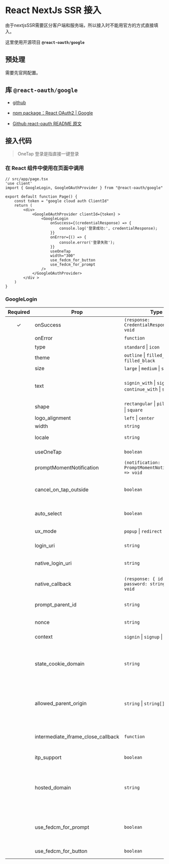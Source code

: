 # React NextJs SSR 接入

由于nextjsSSR需要区分客户端和服务端，所以接入时不能用官方的方式直接填入。

这里使用开源项目 **`@react-oauth/google`** 

## 预处理

需要先官网配置。



## 库 **`@react-oauth/google`** 

- [github](https://github.com/MomenSherif/react-oauth)
- [npm package：React OAuth2 | Google](https://www.npmjs.com/package/@react-oauth/google)

- [Github react-oauth README 原文](react-oauth-readme.md) 



## 接入代码

> OneTap 登录是指直接一键登录

### 在 React 组件中使用在页面中调用

```tsx
// src/app/page.tsx
'use client'
import { GoogleLogin, GoogleOAuthProvider } from "@react-oauth/google"

export default function Page() {
    const token = "google cloud auth ClientId"
    return (
        <div>
            <GoogleOAuthProvider clientId={token} >
                <GoogleLogin
                    onSuccess={(credentialResponse) => {
                        console.log('登录成功:', credentialResponse);
                    }}
                    onError={() => {
                        console.error('登录失败');
                    }}
                    useOneTap
                    width="300"
                    use_fedcm_for_button
                    use_fedcm_for_prompt
                />
            </GoogleOAuthProvider>
        </div >
    )
}

```



### GoogleLogin

| Required | Prop                               | Type                                                         | Description                                                  |
| :------: | ---------------------------------- | ------------------------------------------------------------ | ------------------------------------------------------------ |
|    ✓     | onSuccess                          | `(response: CredentialResponse) => void`                     | 成功登录后使用凭据响应触发回调                               |
|          | onError                            | `function`                                                   | 登录失败后触发回调                                           |
|          | type                               | `standard` \| `icon`                                         | Button type [type](https://developers.google.com/identity/gsi/web/reference/js-reference#type) |
|          | theme                              | `outline` \| `filled_blue` \| `filled_black`                 | Button [theme](https://developers.google.com/identity/gsi/web/reference/js-reference#theme) |
|          | size                               | `large` \| `medium` \| `small`                               | Button [size](https://developers.google.com/identity/gsi/web/reference/js-reference#size) |
|          | text                               | `signin_with` \| `signup_with` \| `continue_with` \| `signin` | Button [text](https://developers.google.com/identity/gsi/web/reference/js-reference#text). For example, "Sign in with Google", "Sign up with Google" or "Sign in" |
|          | shape                              | `rectangular` \| `pill` \| `circle` \| `square`              | Button [shape](https://developers.google.com/identity/gsi/web/reference/js-reference#shape) |
|          | logo_alignment                     | `left` \| `center`                                           | Google [logo alignment](https://developers.google.com/identity/gsi/web/reference/js-reference#logo_alignment) |
|          | width                              | `string`                                                     | button [width](https://developers.google.com/identity/gsi/web/reference/js-reference#width), in pixels |
|          | locale                             | `string`                                                     | If set, then the button [language](https://developers.google.com/identity/gsi/web/reference/js-reference#locale) is rendered |
|          | useOneTap                          | `boolean`                                                    | Activate One-tap sign-up or not                              |
|          | promptMomentNotification           | `(notification: PromptMomentNotification) => void`           | [PromptMomentNotification](https://developers.google.com/identity/gsi/web/reference/js-reference) methods and description |
|          | cancel_on_tap_outside              | `boolean`                                                    | Controls whether to cancel the prompt if the user clicks outside of the prompt |
|          | auto_select                        | `boolean`                                                    | Enables automatic selection on Google One Tap                |
|          | ux_mode                            | `popup` \| `redirect`                                        | The Sign In With Google button UX flow                       |
|          | login_uri                          | `string`                                                     | The URL of your login endpoint                               |
|          | native_login_uri                   | `string`                                                     | The URL of your password credential handler endpoint         |
|          | native_callback                    | `(response: { id: string; password: string }) => void`       | The JavaScript password credential handler function name     |
|          | prompt_parent_id                   | `string`                                                     | The DOM ID of the One Tap prompt container element           |
|          | nonce                              | `string`                                                     | A random string for ID tokens                                |
|          | context                            | `signin` \| `signup` \| `use`                                | The title and words in the One Tap prompt                    |
|          | state_cookie_domain                | `string`                                                     | If you need to call One Tap in the parent domain and its subdomains, pass the parent domain to this attribute so that a single shared cookie is used |
|          | allowed_parent_origin              | `string` \| `string[]`                                       | The origins that are allowed to embed the intermediate iframe. One Tap will run in the intermediate iframe mode if this attribute presents |
|          | intermediate_iframe_close_callback | `function`                                                   | Overrides the default intermediate iframe behavior when users manually close One Tap |
|          | itp_support                        | `boolean`                                                    | Enables upgraded One Tap UX on ITP browsers                  |
|          | hosted_domain                      | `string`                                                     | If your application knows the Workspace domain the user belongs to, use this to provide a hint to Google. For more information, see the [hd](https://developers.google.com/identity/protocols/oauth2/openid-connect#authenticationuriparameters) field in the OpenID Connect docs |
|          | use_fedcm_for_prompt               | `boolean`                                                    | Allow the browser to control user sign-in prompts and mediate the sign-in flow between your website and Google. |
|          | use_fedcm_for_button               | `boolean`                                                    | Enable FedCM Button flow.                                    |




